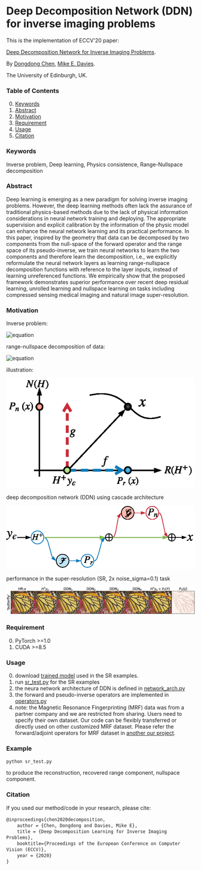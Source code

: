 # Deep Decomposition Network (DDN) for inverse imaging problems
This is the implementation of ECCV'20 paper:

[Deep Decomposition Network for Inverse Imaging Problems](https://arxiv.org/abs/1911.11028). 

By [Dongdong Chen](http://dongdongchen.com), [Mike E. Davies](https://scholar.google.co.uk/citations?user=dwmfR3oAAAAJ&hl=en).

The University of Edinburgh, UK.

### Table of Contents
0. [Keywords](#Keywords)
0. [Abstract](#Abstract)
0. [Motivation](#Motivation)
0. [Requirement](#Requirement)
0. [Usage](#Usage)
0. [Citation](#citation)

### Keywords

Inverse problem, Deep learning, Physics consistence, Range-Nullspace decomposition 

### Abstract
Deep learning is emerging as a new paradigm for solving inverse imaging problems. However, the deep learning methods often lack the assurance of traditional physics-based methods due to the lack of physical information considerations in neural network training and deploying. The appropriate supervision and explicit calibration by the information of the physic model can enhance the neural network learning and its practical performance. In this paper, inspired by the geometry that data can be decomposed by two components from the null-space of the forward operator and the range space of its pseudo-inverse, we train neural networks to learn the two components and therefore learn the decomposition, i.e.,  we explicitly reformulate the neural network layers as learning range-nullspace decomposition functions with reference to the layer inputs, instead of learning unreferenced functions. We empirically show that the proposed framework demonstrates superior performance over recent deep residual learning, unrolled learning and nullspace learning on tasks including compressed sensing medical imaging and natural image super-resolution.

### Motivation

Inverse problem:

![equation](https://latex.codecogs.com/gif.latex?\inline&space;y&space;=&space;Hx&space;&plus;&space;\epsilon)

range-nullspace decomposition of data:

![equation](https://latex.codecogs.com/gif.latex?\inline&space;x&space;=&space;H^{\dag}y_\epsilon&space;&plus;&space;f&space;&plus;&space;g)

illustration:

![alt text](figures/fig1a.png)

deep decomposition network (DDN) using cascade architecture

![alt text](figures/fig1c.png)

performance in the super-resolution (SR, 2x noise_sigma=0.1) task

![alt text](figures/fig_butterfly.png)

### Requirement
0. PyTorch >=1.0
0. CUDA >=8.5

### Usage
0. download [trained model](https://drive.google.com/file/d/1tTAcxAlA3ZIvEKUv5x1Qd9XJy4sLHp24/view) used in the SR examples.
0. run [sr_test.py](https://github.com/edongdongchen/DDN/blob/master/sr_test.py) for the SR examples
0. the neura network architecture of DDN is defined in [network_arch.py](https://github.com/edongdongchen/DDN/blob/master/network_arch.py)
0. the forward and pseudo-inverse operators are implemented in [operators.py](https://github.com/edongdongchen/DDN/blob/master/operators.py)
0. note: the Magnetic Resonance Fingerprinting (MRF) data was from a partner company and we are restricted from sharing. Users need to specify their own dataset. Our code can be flexibly transferred or directly used on other customized MRF dataset. Please refer the forward/adjoint operators for MRF dataset in [another our project](https://github.com/edongdongchen/PGD-Net/blob/master/operators.py).

### Example
```
python sr_test.py
```
to produce the reconstruction, recovered range component, nullspace component.



### Citation

If you used our method/code in your research, please cite:

	@inproceedings{chen2020decomposition,
		author = {Chen, Dongdong and Davies, Mike E},
		title = {Deep Decomposition Learning for Inverse Imaging Problems},
		booktitle={Proceedings of the European Conference on Computer Vision (ECCV)},
		year = {2020}
	}
